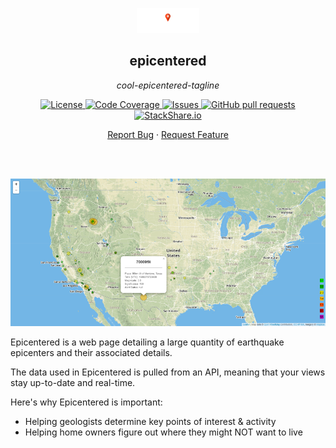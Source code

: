 <!-- header -->
<div align="center">
    <p>
    <!-- Header -->
        <img width="100px" src="./static/images/epicenter_logo.png"  alt="epicentered" />
        <h2>epicentered</h2>
        <p><i>cool-epicentered-tagline</i></p>
    </p>
    <p>
    <!-- Shields -->
        <a href="https://github.com/armckinney/epicentered/LICENSE">
            <img alt="License" src="https://img.shields.io/github/license/armckinney/epicentered.svg" />
        </a>
        <a href="https://codecov.io/gh/armckinney/epicentered">
            <img alt="Code Coverage" src="https://codecov.io/gh/armckinney/epicentered/branch/master/graph/badge.svg" />
        </a>
        <a href="https://github.com/armckinney/epicentered/issues">
            <img alt="Issues" src="https://img.shields.io/github/issues/armckinney/epicentered" />
        </a>
        <a href="https://github.com/armckinney/epicentered/pulls">
            <img alt="GitHub pull requests" src="https://img.shields.io/github/issues-pr/armckinney/epicentered" />
        </a>
        <a href="https://stackshare.io/armck/epicentered">
            <img alt="StackShare.io" src="http://img.shields.io/badge/tech-stack-0690fa.svg?label=StackShare.io">
        </a>
    </p>
    <p>
    <!-- Links -->
        <a href="https://github.com/armckinney/epicentered/issues/new/choose">Report Bug</a>
        ·
        <a href="https://github.com/armckinney/epicentered/issues/new/choose">Request Feature</a>
    </p>
</div>
<br>
<br>

<p>
    <img src="./static/images/Home_Page.png">
</p>

Epicentered is a web page detailing a large quantity of earthquake epicenters and their associated details.

The data used in Epicentered is pulled from an API, meaning that your views stay up-to-date and real-time.

Here's why Epicentered is important:
* Helping geologists determine key points of interest & activity
* Helping home owners figure out where they might NOT want to live
